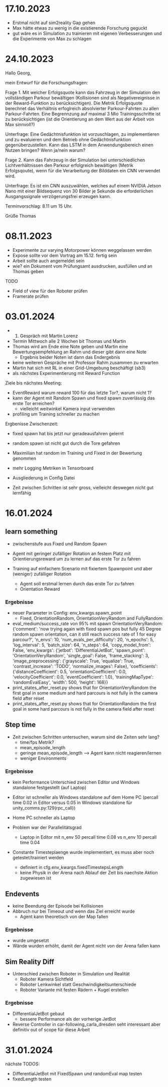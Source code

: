 


# 17.10.2023
* Erstmal nicht auf sim2reality Gap gehen
* Max hätte etwas zu wenig in die existierende Forschung geguckt
* gut wäre es in Simulation zu trainieren mit eigenen Verbesserungen und die Experimente von Max zu schlagen

# 24.10.2023

Hallo Georg,

mein Entwurf für die Forschungsfragen:

Frage 1. Mit welcher Erfolgsquote kann das Fahrzeug in der Simulation den
vollständigen Parkour bewältigen (Kollisionen sind als Negativereignisse
in der Reward-Funktion zu berücksichtigen). Die Metrik Erfolgsquote
berechnet das Verhältnis erfoglreich absolvierter Parkour-Fahrten zu
allen Parkour-Fahrten. Eine Begrennzung auf maximal 3 Mio
Trainingsschritte ist zu berücksichtigen (ist die Orientierung an dem
Wert aus der Arbeit von Max sinnvoll?)

Unterfrage: Eine Gedächtnisfunktion ist vorzuschlagen, zu implementieren und
zu evaluieren und dem Betrieb ohne Gedächtnisfunktion
gegenüberzustellen. Kann das LSTM in dem Anwendungsbereich einen Nutzen
bringen? Wenn ja/nein warum?


Frage 2. Kann das Fahrzeug in der Simulation bei unterschiedlichen
Lichtverhältnissen den Parkour erfolgreich bewältigen (Metrik
Erfolgsqoute), wenn für die Verarbeitung der Bilddaten ein CNN verwendet
wird.

Unterfrage: Es ist ein CNN auszuwählen, welches auf einem NVIDIA Jetson Nano
mit einer Bildsequenz von 30 Bilder je Sekunde die erforderlichen
Ausgangssignale verzögerungsfrei erzeugen kann.

Terminvorschlag: 8.11 um 15 Uhr.

Grüße Thomas

# 08.11.2023

- Experimente zur varying Motorpower können weggelassen werden
- Expose sollte vor dem Vortrag am 15.12. fertig sein
- Arbeit sollte auch angemeldet sein
- wie? ein Dokument vom Prüfungsamt ausdrucken, ausfüllen und an Thomas geben

TODO 
- Field of view für den Roboter prüfen
- Framerate prüfen

# 03.01.2024

- 1. Gespräch mit Martin Lorenz
- Termin Mittwoch alle 2 Wochen bit Thomas und Martin
- Thomas wird am Ende eine Note geben und Martin eine Bewertungsempfehlung an Rahm und dieser gibt dann eine Note
    - Ergebnis beider Noten ist dann das Endergebnis
- keine weiteren Gespräche mit Professor Rahm zusammen zu erwarten
- Martin hat sich mit RL in einer Grid-Umgebung beschäftigt (sb3)
- als nächstes Experimentierung mit Reward Function

Ziele bis nächstes Meeting:
- EventReward warum reward 100 für das letzte Tor?, warum nicht 1?
- kann der Agent mit Random Spawn und fixed spawn zuverlässig das erste Tor erreichen?
    - vielleicht weitwinkel Kamera input verwenden
- profiling um Training schneller zu machen

Ergbenisse Zwischenzeit:
- fixed spawn hat bis jetzt nur geradeausfahren gelernt
- random spawn ist nicht gut durch die Tore gefahren
- Maximilian hat random im Training und Fixed in der Bewertung genommen

- mehr Logging Metriken in Tensorboard
- Ausgliederung in Config Datei

- Zeit zwischen Schritten ist sehr gross, vielleicht deswegen nicht gut lernfähig


# 16.01.2024

## learn something
- zwischenstufe aus Fixed und Random Spawn
- Agent mit geringer zufälliger Rotation an festem Platz mit Orientierungsreward um zu lernen auf das erste Tor zu fahren

- Training auf einfachem Scenario mit fixiertem Spawnpoint und aber (weniger) zufälliger Rotation
    - Agent soll erstmal lernen durch das erste Tor zu fahren
    - Orientation Reward

### Ergebnisse

- neuer Parameter in Config: env_kwargs.spawn_point
    - Fixed, OrientationRandom, OrientationVeryRandom and FullyRandom
- eval_medium/success_rate von 95% mit spawn OrientationVeryRandom:
{'comment': 'now trying again with fixed spawn pos but fully 45 Degree random spawn orientation, can it still reach success rate of 1 for easy parcour?', 'n_envs': 10, 'num_evals_per_difficulty': 20, 'n_epochs': 5, 'log_interval': 5, 'batch_size': 64, 'n_steps': 64, 'copy_model_from': False, 'env_kwargs': {'jetbot': 'DifferentialJetBot', 'spawn_point': 'OrientationVeryRandom', 'single_goal': False, 'frame_stacking': 3, 'image_preprocessing': {'grayscale': True, 'equalize': True, 'contrast_increase': 'TODO', 'normalize_images': False}, 'coefficients': {'distanceCoefficient': 0.5, 'orientationCoefficient': 0.0, 'velocityCoefficient': 0.0, 'eventCoefficient': 1.0}, 'trainingMapType': 'randomEvalEasy', 'width': 500, 'height': 168}}
- print_states_after_reset.py shows that for OrientationVeryRandom the first goal in some medium and hard parcours is not fully in the camera field after reset
- print_states_after_reset.py shows that for OrientationRandom the first goal in some hard parcours is not fully in the camera field after reset

## Step time
- Zeit zwischen Schritten untersuchen, warum sind die Zeiten sehr lang?
    - time/fps Metrik?
    - mean_episode_length
    - geringe mean_episode_length --> Agent kann nicht reagieren/lernen
    - weniger Environments

### Ergebnisse

- kein Performance Unterschied zwischen Editor und Windows standalone festgestellt (auf Laptop)
- Editor ist schneller als Windows standalone auf dem Home PC (percall time 0.02 in Editor versus 0.05 in Windows standalone für unity_comms.py:129(rpc_call))
- Home PC schneller als Laptop

- Problem war der Parallelitätsgrad
    - Laptop in Editor mit n_env 50 percall time 0.08 vs n_env 10 percall time 0.04


- Constante Timesteplaenge wurde implementiert, es muss aber noch getestet/trainiert werden
    - definiert in cfg.env_kwargs.fixedTimestepsLength
    - keine Physik in der Arena nach Ablauf der Zeit bis naechste Aktion zugewiesen ist

## Endevents
- keine Beendung der Episode bei Kollisionen
- Abbruch nur bei Timeout und wenn das Ziel erreicht wurde
    - Agent kann theoretisch von der Map fallen

### Ergebnisse
- wurde umgesetzt
- Wände wurden erhöht, damit der Agent nicht von der Arena fallen kann


## Sim Reality Diff
- Unterschied zwischen Roboter in Simulation und Realität
    - Roboter Kamera Sichtfeld
    - Roboter Lenkwinkel statt Geschwindigkeitsunterschiede
    - Roboter Variante mit festen Rädern + Kugel erstellen

### Ergebnisse

- DifferentialJetBot gebaut
    - bessere Performance als der vorherige JetBot
- Reverse Controller in car-following_carla_dresden seht interessant aber definitiv out of scope für diese Arbeit











# 31.01.2024










nächste TODOS:

- DifferentialJetBot mit FixedSpawn und randomEval map testen
- fixedLength testen